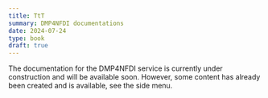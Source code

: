 ```yaml
---
title: TtT
summary: DMP4NFDI documentations
date: 2024-07-24
type: book
draft: true
---
```


<!--Erst wenn es mehr Punkte gibt, headings nutzen, die dann rechts im Menu stehen -->
<!-- ## DMP4NFDI Documentation -->

The documentation for the DMP4NFDI service is currently under construction and will be available soon. However, some content has already been created and is available, see the side menu.